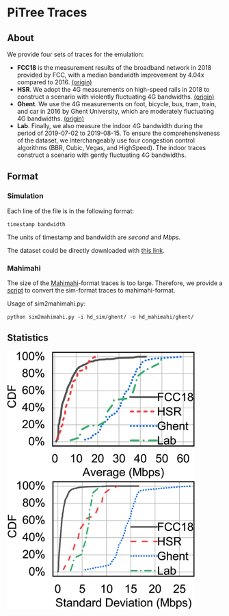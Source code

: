  # PiTree Traces

## About
We provide four sets of traces for the emulation:
- **FCC18** is the measurement results of the broadband network in 2018 provided by FCC, with a median bandwidth improvement by 4.04x compared to 2016. [(origin)](https://www.fcc.gov/reports-research/reports/measuring-broadband-america/)
- **HSR**. We adopt the 4G measurements on high-speed rails in 2018 to construct a scenario with violently fluctuating 4G bandwidths. [(origin)](https://github.com/superlitong/hsr_mptcp)
- **Ghent**. We use the 4G measurements on foot, bicycle, bus, tram, train, and car in 2016 by Ghent University, which are moderately fluctuating 4G bandwidths. [(origin)](https://users.ugent.be/~jvdrhoof/dataset-4g/)
- **Lab**. Finally, we also measure the indoor 4G bandwidth during the period of 2019-07-02 to 2019-08-15. To ensure the comprehensiveness of the dataset, we interchangeably use four congestion control algorithms (BBR, Cubic, Vegas, and HighSpeed). The indoor traces construct a scenario with gently fluctuating 4G bandwidths.

## Format

### Simulation
Each line of the file is in the following format:
~~~
timestamp bandwidth
~~~
The units of timestamp and bandwidth are *second* and *Mbps*.

The dataset could be directly downloaded with [this link](hd_sim.zip).

### Mahimahi

The size of the [Mahimahi](https://mahimahi.mit.edu)-format traces is too large. Therefore, we provide a [script](sim2mahimahi.py) to convert the sim-format traces to mahimahi-format.

Usage of sim2mahimahi.py:
~~~
python sim2mahimahi.py -i hd_sim/ghent/ -o hd_mahimahi/ghent/
~~~

## Statistics

<img src="../img/hd-trace-avg.png" width="440" height="300"><img src="../img/hd-trace-std.png" width="440" height="300">

